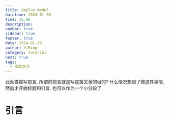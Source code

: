 ```yaml
---
title: deploy_model
datetime: 2024-01-30
time: 15:06
description: 
navbar: true
sidebar: true
footer: true
date: 2024-01-30
author: YiMing
category: Tutorial
next: true
tags:
  - 深度学习
---
```


此处直接写前言, 所谓的前言就是写这篇文章的目的?
什么情况想到了做这件事情, 然后才开始标题和引言. 也可以作为一个小分段了
# 引言